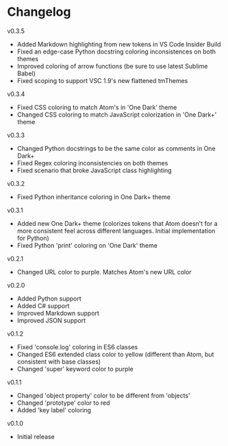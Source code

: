 # Changelog
v0.3.5
- Added Markdown highlighting from new tokens in VS Code Insider Build
- Fixed an edge-case Python docstring coloring inconsistences on both themes
- Improved coloring of arrow functions (be sure to use latest Sublime Babel)
- Fixed scoping to support VSC 1.9's new flattened tmThemes

v0.3.4
- Fixed CSS coloring to match Atom's in 'One Dark' theme
- Changed CSS coloring to match JavaScript colorization in 'One Dark+' theme

v0.3.3
- Changed Python docstrings to be the same color as comments in One Dark+
- Fixed Regex coloring inconsistencies on both themes
- Fixed scenario that broke JavaScript class highlighting

v0.3.2
- Fixed Python inheritance coloring in One Dark+ theme

v0.3.1
- Added new One Dark+ theme (colorizes tokens that Atom doesn't for a more consistent feel across different languages. Initial implementation for Python)
- Fixed Python 'print' coloring on 'One Dark' theme

v0.2.1
- Changed URL color to purple. Matches Atom's new URL color

v0.2.0
- Added Python support
- Added C# support
- Improved Markdown support
- Improved JSON support

v0.1.2
- Fixed 'console.log' coloring in ES6 classes
- Changed ES6 extended class color to yellow (different than Atom, but consistent with base classes)
- Changed 'super' keyword color to purple

v0.1.1
- Changed 'object property' color to be different from 'objects'
- Changed 'prototype' color to red
- Added 'key label' coloring

v0.1.0
- Initial release